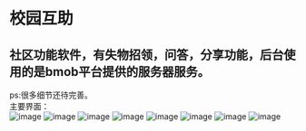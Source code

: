 # 校园互助
## 社区功能软件，有失物招领，问答，分享功能，后台使用的是bmob平台提供的服务器服务。<br>
ps:很多细节还待完善。<br>
主要界面：<br>
![image](https://github.com/13zzheng/Community/blob/master/UI/login.png)
![image](https://github.com/13zzheng/Community/blob/master/UI/regist.png)
![image](https://github.com/13zzheng/Community/blob/master/UI/lost.png)
![image](https://github.com/13zzheng/Community/blob/master/UI/found.png)
![image](https://github.com/13zzheng/Community/blob/master/UI/question.png)
![image](https://github.com/13zzheng/Community/blob/master/UI/answer.png)
![image](https://github.com/13zzheng/Community/blob/master/UI/share.png)
![image](https://github.com/13zzheng/Community/blob/master/UI/personal.png)
